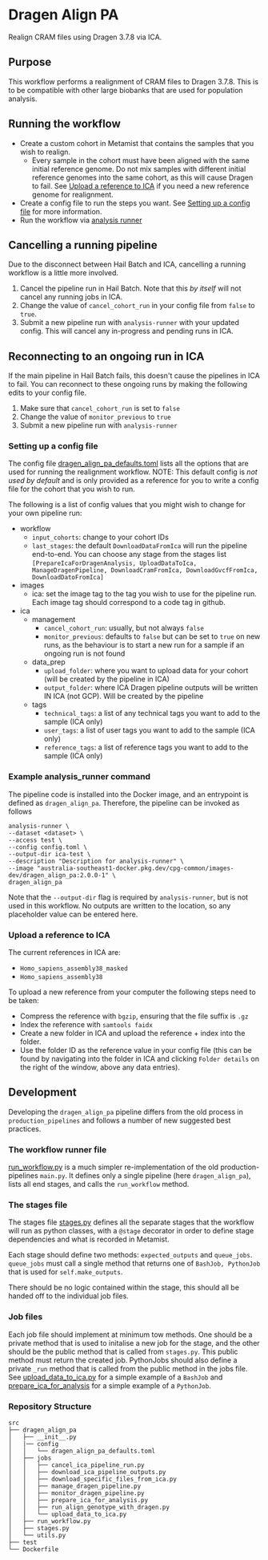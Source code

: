 # Dragen Align PA
Realign CRAM files using Dragen 3.7.8 via ICA.

## Purpose

This workflow performs a realignment of CRAM files to Dragen 3.7.8. This is to be compatible with other large biobanks that are used for population analysis.

## Running the workflow
- Create a custom cohort in Metamist that contains the samples that you wish to realign.
    - Every sample in the cohort must have been aligned with the same initial reference genome. Do not mix samples with different initial reference genomes into the same cohort, as this will cause Dragen to fail. See [Upload a reference to ICA](#upload-a-reference-to-ica) if you need a new reference genome for realignment.
- Create a config file to run the steps you want. See [Setting up a config file](#setting-up-a-config-file) for more information.
- Run the workflow via [analysis runner](#example-analysis_runner-command)

## Cancelling a running pipeline
Due to the disconnect between Hail Batch and ICA, cancelling a running workflow is a little more involved.
1. Cancel the pipeline run in Hail Batch. Note that this _by itself_ will not cancel any running jobs in ICA.
2. Change the value of `cancel_cohort_run` in your config file from `false` to `true`.
3. Submit a new pipeline run with `analysis-runner` with your updated config. This will cancel any in-progress and pending runs in ICA.

## Reconnecting to an ongoing run in ICA
If the main pipeline in Hail Batch fails, this doesn't cause the pipelines in ICA to fail. You can reconnect to these ongoing runs by making the following edits to your config file.
1. Make sure that `cancel_cohort_run` is set to `false`
2. Change the value of `monitor_previous` to `true`
3. Submit a new pipeline run with `analysis-runner`

### Setting up a config file
The config file [dragen_align_pa_defaults.toml](config/dragen_align_pa_defaults.toml) lists all the options that are used for running the realignment workflow.
NOTE: This default config is _not used by default_ and is only provided as a reference for you to write a config file for the cohort that you wish to run.

The following is a list of config values that you might wish to change for your own pipeline run:
- workflow
    - `input_cohorts`: change to your cohort IDs
    - `last_stages`: the default `DownloadDataFromIca` will run the pipeline end-to-end. You can choose any stage from the stages list `[PrepareIcaForDragenAnalysis, UploadDataToIca, ManageDragenPipeline, DownloadCramFromIca, DownloadGvcfFromIca, DownloadDatoFromIca]`
- images
    - ica: set the image tag to the tag you wish to use for the pipeline run. Each image tag should correspond to a code tag in github.
- ica
    - management
        - `cancel_cohort_run`: usually, but not always `false`
        - `monitor_previous`: defaults to `false` but can be set to `true` on new runs, as the behaviour is to start a new run for a sample if an ongoing run is not found
    - data_prep
        - `upload_folder`: where you want to upload data for your cohort (will be created by the pipeline in ICA)
        - `output_folder`: where ICA Dragen pipeline outputs will be written IN ICA (not GCP). Will be created by the pipeline
    - tags
        - `technical_tags`: a list of any technical tags you want to add to the sample (ICA only)
        - `user_tags`: a list of user tags you want to add to the sample (ICA only)
        - `reference_tags`: a list of reference tags you want to add to the sample (ICA only)

### Example analysis_runner command
The pipeline code is installed into the Docker image, and an entrypoint is defined as `dragen_align_pa`. Therefore, the pipeline can be invoked as follows
```commandline
analysis-runner \
--dataset <dataset> \
--access test \
--config config.toml \
--output-dir ica-test \
--description "Description for analysis-runner" \
--image "australia-southeast1-docker.pkg.dev/cpg-common/images-dev/dragen_align_pa:2.0.0-1" \
dragen_align_pa
```
Note that the `--output-dir` flag is required by `analysis-runner`, but is not used in this workflow. No outputs are written to the location, so any placeholder value can be entered here.

### Upload a reference to ICA
The current references in ICA are:
- `Homo_sapiens_assembly38_masked`
- `Homo_sapiens_assembly38`

To upload a new reference from your computer the following steps need to be taken:
- Compress the reference with `bgzip`, ensuring that the file suffix is `.gz`
- Index the reference with `samtools faidx`
- Create a new folder in ICA and upload the reference + index into the folder.
- Use the folder ID as the reference value in your config file (this can be found by navigating into the folder in ICA and clicking `Folder details` on the right of the window, above any data entries).

## Development
Developing the `dragen_align_pa` pipeline differs from the old process in `production_pipelines` and follows a number of new suggested best practices.

### The workflow runner file
[run_workflow.py](src/dragen_align_pa/run_workflow.py) is a much simpler re-implementation of the old production-pipelines `main.py`. It defines only a single pipeline (here `dragen_align_pa`), lists all end stages, and calls the `run_workflow` method.

### The stages file
The stages file [stages.py](src/dragen_align_pa/stages.py) defines all the separate stages that the workflow will run as python classes, with a `@stage` decorator in order to define stage dependencies and what is recorded in Metamist.

Each stage should define two methods: `expected_outputs` and `queue_jobs`. `queue_jobs` must call a single method that returns one of `BashJob, PythonJob` that is used for `self.make_outputs`.

There should be no logic contained within the stage, this should all be handed off to the individual job files.

### Job files
Each job file should implement at minimum tow methods. One should be a private method that is used to initalise a new job for the stage, and the other should be the public method that is called from `stages.py`. This public method must return the created job. PythonJobs should also define a private `_run` method that is called from the public method in the jobs file.
See [upload_data_to_ica.py](src/dragen_align_pa/jobs/upload_data_to_ica.py) for a simple example of a `BashJob` and [prepare_ica_for_analysis](src/dragen_align_pa/jobs/prepare_ica_for_analysis.py) for a simple example of a `PythonJob`.

### Repository Structure

```commandline
src
├── dragen_align_pa
│   ├── __init__.py
│   |── config
│   │   └── dragen_align_pa_defaults.toml
│   ├── jobs
│   │   ├── cancel_ica_pipeline_run.py
│   │   ├── download_ica_pipeline_outputs.py
│   │   ├── download_specific_files_from_ica.py
│   │   ├── manage_dragen_pipeline.py
│   │   ├── monitor_dragen_pipeline.py
│   │   ├── prepare_ica_for_analysis.py
│   │   ├── run_align_genotype_with_dragen.py
│   │   └── upload_data_to_ica.py
│   ├── run_workflow.py
│   ├── stages.py
│   └── utils.py
├── test
└── Dockerfile
```
